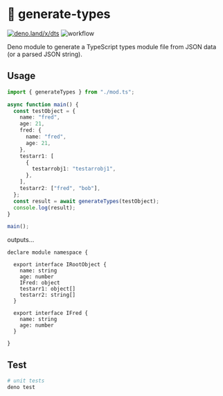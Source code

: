 # 🦕 generate-types

[![deno.land/x/dts](https://shield.deno.dev/x/dts)](https://deno.land/x/dts)
![workflow](https://github.com/stackql/generate-types/actions/workflows/deno.yml/badge.svg)

Deno module to generate a TypeScript types module file from JSON data (or a
parsed JSON string).

## Usage

```typescript
import { generateTypes } from "./mod.ts";

async function main() {
  const testObject = {
    name: "fred",
    age: 21,
    fred: {
      name: "fred",
      age: 21,
    },
    testarr1: [
      {
        testarrobj1: "testarrobj1",
      },
    ],
    testarr2: ["fred", "bob"],
  };
  const result = await generateTypes(testObject);
  console.log(result);
}

main();
```

outputs...

```
declare module namespace {

  export interface IRootObject {
    name: string
    age: number
    IFred: object
    testarr1: object[]
    testarr2: string[]
  }

  export interface IFred {
    name: string
    age: number
  }

}
```

## Test

```bash
# unit tests
deno test
```
